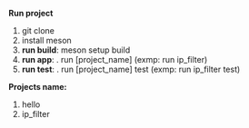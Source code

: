 **Run project**

1. git clone
2. install meson
3. **run build**: meson setup build
4. **run app**: . run [project_name] (exmp: run ip_filter)
4. **run test**: . run [project_name] test (exmp: run ip_filter test)

**Projects name:**

1. hello
2. ip_filter
